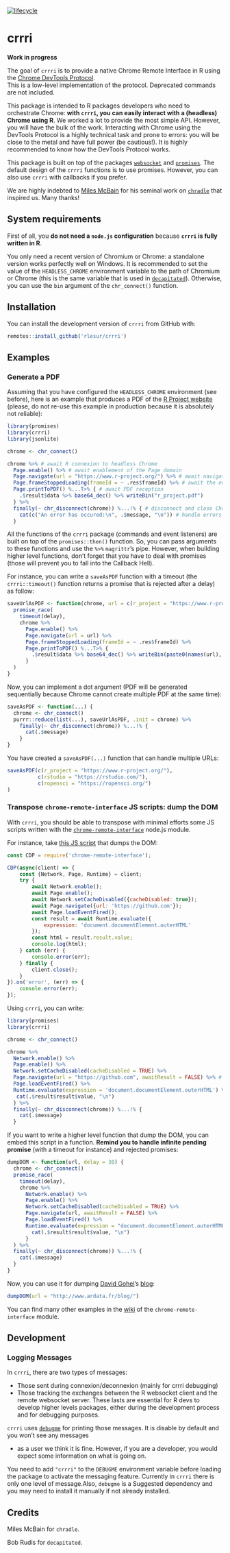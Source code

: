
<!-- README.md is generated from README.Rmd. Please edit that file -->

[![lifecycle](https://img.shields.io/badge/lifecycle-experimental-orange.svg)](https://www.tidyverse.org/lifecycle/#experimental)

# crrri

**Work in progress**

The goal of `crrri` is to provide a native Chrome Remote Interface in R
using the [Chrome DevTools
Protocol](https://chromedevtools.github.io/devtools-protocol/).  
This is a low-level implementation of the protocol. Deprecated commands
are not included.

This package is intended to R packages developers who need to
orchestrate Chrome: **with `crrri`, you can easily interact with a
(headless) Chrome using R**. We worked a lot to provide the most simple
API. However, you will have the bulk of the work. Interacting with
Chrome using the DevTools Protocol is a highly technical task and prone
to errors: you will be close to the metal and have full power (be
cautious\!). It is highly recommended to know how the DevTools Protocol
works.

This package is built on top of the packages
[`websocket`](https://github.com/rstudio/websocket) and
[`promises`](https://cran.r-project.org/package=promises). The default
design of the `crrri` functions is to use promises. However, you can
also use `crrri` with callbacks if you prefer.

We are highly indebted to [Miles McBain](https://github.com/milesmcbain)
for his seminal work on
[`chradle`](https://github.com/milesmcbain/chradle) that inspired us.
Many thanks\!

## System requirements

First of all, you **do not need a `node.js` configuration** because
**`crrri` is fully written in R**.

You only need a recent version of Chromium or Chrome: a standalone
version works perfectly well on Windows. It is recommended to set the
value of the `HEADLESS_CHROME` environment variable to the path of
Chromium or Chrome (this is the same variable that is used in
[`decapitated`](https://github.com/hrbrmstr/decapitated)). Otherwise,
you can use the `bin` argument of the `chr_connect()` function.

## Installation

You can install the development version of `crrri` from GitHub with:

``` r
remotes::install_github('rlesur/crrri')
```

## Examples

### Generate a PDF

Assuming that you have configured the `HEADLESS_CHROME` environment (see
before), here is an example that produces a PDF of the [R Project
website](https://www.r-project.org/) (please, do not re-use this example
in production because it is absolutely not reliable):

``` r
library(promises)
library(crrri)
library(jsonlite)

chrome <- chr_connect() 

chrome %>% # await R connexion to headless Chrome
  Page.enable() %>% # await enablement of the Page domain
  Page.navigate(url = "https://www.r-project.org/") %>% # await navigation starts
  Page.frameStoppedLoading(frameId = ~ .res$frameId) %>% # await the event "Page.frameStoppedLoading" 
  Page.printToPDF() %...T>% { # await PDF reception
    .$result$data %>% base64_dec() %>% writeBin("r_project.pdf") 
  } %>%
  finally(~ chr_disconnect(chrome)) %...!% { # disconnect and close Chrome
    cat(c("An error has occured:\n", .$message, "\n")) # handle errors
  }
```

All the functions of the `crrri` package (commands and event listeners)
are built on top of the `promises::then()` function. So, you can pass
arguments to these functions and use the `%>%` `magrittr`’s pipe.
However, when building higher level functions, don’t forget that you
have to deal with promises (those will prevent you to fall into the
Callback Hell).

For instance, you can write a `saveAsPDF` function with a timeout (the
`crrri::timeout()` function returns a promise that is rejected after a
delay) as
follow:

``` r
saveUrlAsPDF <- function(chrome, url = c(r_project = "https://www.r-project.org/"), delay = 30) {
  promise_race(
    timeout(delay),
    chrome %>% 
      Page.enable() %>%
      Page.navigate(url = url) %>% 
      Page.frameStoppedLoading(frameId = ~ .res$frameId) %>%  
      Page.printToPDF() %...T>% { 
        .$result$data %>% base64_dec() %>% writeBin(paste0(names(url), ".pdf")) 
      }
  )
}
```

Now, you can implement a dot argument (PDF will be generated
sequentially because Chrome cannot create multiple PDF at the same
time):

``` r
saveAsPDF <- function(...) {
  chrome <- chr_connect()
  purrr::reduce(list(...), saveUrlAsPDF, .init = chrome) %>%
    finally(~ chr_disconnect(chrome)) %...!% {
      cat(.$message)
    }
}
```

You have created a `saveAsPDF(...)` function that can handle multiple
URLs:

``` r
saveAsPDF(c(r_project = "https://www.r-project.org/"),
          c(rstudio = "https://rstudio.com/"),
          c(ropensci = "https://ropensci.org/")
)
```

### Transpose `chrome-remote-interface` JS scripts: dump the DOM

With `crrri`, you should be able to transpose with minimal efforts some
JS scripts written with the
[`chrome-remote-interface`](https://github.com/cyrus-and/chrome-remote-interface)
node.js module.

For instance, take [this JS
script](https://github.com/cyrus-and/chrome-remote-interface/wiki/Dump-HTML-after-page-load)
that dumps the DOM:

``` js
const CDP = require('chrome-remote-interface');

CDP(async(client) => {
    const {Network, Page, Runtime} = client;
    try {
        await Network.enable();
        await Page.enable();
        await Network.setCacheDisabled({cacheDisabled: true});
        await Page.navigate({url: 'https://github.com'});
        await Page.loadEventFired();
        const result = await Runtime.evaluate({
            expression: 'document.documentElement.outerHTML'
        });
        const html = result.result.value;
        console.log(html);
    } catch (err) {
        console.error(err);
    } finally {
        client.close();
    }
}).on('error', (err) => {
    console.error(err);
});
```

Using `crrri`, you can write:

``` r
library(promises)
library(crrri)

chrome <- chr_connect()

chrome %>%
  Network.enable() %>%
  Page.enable() %>%
  Network.setCacheDisabled(cacheDisabled = TRUE) %>%
  Page.navigate(url = "https://github.com", awaitResult = FALSE) %>% # because the following event listener does not use this result, it is safer to use awaitResult = FALSE
  Page.loadEventFired() %>%
  Runtime.evaluate(expression = 'document.documentElement.outerHTML') %...>% {
   cat(.$result$result$value, "\n") 
  } %>%
  finally(~ chr_disconnect(chrome)) %...!% {
    cat(.$message)
  }
```

If you want to write a higher level function that dump the DOM, you can
embed this script in a function. **Remind you to handle infinite pending
promise** (with a timeout for instance) and rejected promises:

``` r
dumpDOM <- function(url, delay = 30) {
  chrome <- chr_connect()
  promise_race(
    timeout(delay),
    chrome %>%
      Network.enable() %>%
      Page.enable() %>%
      Network.setCacheDisabled(cacheDisabled = TRUE) %>%
      Page.navigate(url, awaitResult = FALSE) %>%
      Page.loadEventFired() %>%
      Runtime.evaluate(expression = "document.documentElement.outerHTML") %...T>% {
        cat(.$result$result$value, "\n") 
      }
  ) %>%
  finally(~ chr_disconnect(chrome)) %...!% {
    cat(.$message)
  }
}
```

Now, you can use it for dumping [David
Gohel](https://github.com/davidgohel)’s
[blog](http://www.ardata.fr/blog/):

``` r
dumpDOM(url = "http://www.ardata.fr/blog/")
```

You can find many other examples in the
[wiki](https://github.com/cyrus-and/chrome-remote-interface/wiki) of the
`chrome-remote-interface` module.

## Development

### Logging Messages

In `crrri`, there are two types of messages:

  - Those sent during connexion/deconnexion (mainly for crrri debugging)
  - Those tracking the exchanges between the R websocket client and the
    remote websocket server. These lasts are essential for R devs to
    develop higher levels packages, either during the development
    process and for debugging purposes.

`crrri` uses [`debugme`](https://github.com/r-lib/debugme) for printing
those messages. It is disable by default and you won’t see any messages
- as a user we think it is fine. However, if you are a developer, you
would expect some information on what is going on.

You need to add `"crrri"` to the `DEBUGME` environment variable before
loading the package to activate the messaging feature. Currently in
`crrri` there is only one level of message.Also, `debugme` is a
Suggested dependency and you may need to install it manually if not
already installed.

## Credits

Miles McBain for `chradle`.

Bob Rudis for `decapitated`.

